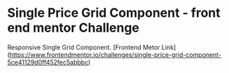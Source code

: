 # Single Price Grid Component - front end mentor Challenge

Responsive Single Grid Component.
[Frontend Metor Link] (https://www.frontendmentor.io/challenges/single-price-grid-component-5ce41129d0ff452fec5abbbc)
